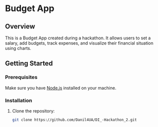 # Budget App

## Overview

This is a Budget App created during a hackathon. It allows users to set a salary, add budgets, track expenses, and visualize their financial situation using charts.

## Getting Started

### Prerequisites

Make sure you have [Node.js](https://nodejs.org/) installed on your machine.

### Installation

1. Clone the repository:

   ```bash
   git clone https://github.com/Danil4UA/DI_-Hackathon_2.git

   ```
